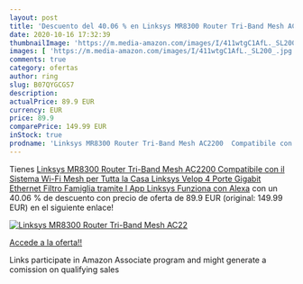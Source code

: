 ```yaml
---
layout: post
title: 'Descuento del 40.06 % en Linksys MR8300 Router Tri-Band Mesh AC22'
date: 2020-10-16 17:32:39
thumbnailImage: 'https://m.media-amazon.com/images/I/411wtgC1AfL._SL200_.jpg'
images: [ 'https://m.media-amazon.com/images/I/411wtgC1AfL._SL200_.jpg' ]
comments: true
category: ofertas
author: ring
slug: B07QYGCGS7
description:
actualPrice: 89.9 EUR
currency: EUR
price: 89.9
comparePrice: 149.99 EUR
inStock: true
prodname: 'Linksys MR8300 Router Tri-Band Mesh AC2200  Compatibile con il Sistema Wi-Fi Mesh per Tutta la Casa Linksys Velop  4 Porte Gigabit Ethernet  Filtro Famiglia tramite l App Linksys  Funziona con Alexa'
---
```


Tienes [Linksys MR8300 Router Tri-Band Mesh AC2200  Compatibile con il Sistema Wi-Fi Mesh per Tutta la Casa Linksys Velop  4 Porte Gigabit Ethernet  Filtro Famiglia tramite l App Linksys  Funziona con Alexa](https://www.amazon.it/dp/B07QYGCGS7/?tag=tolees00-21) con un 40.06 % de descuento con precio de oferta de 89.9 EUR (original: 149.99 EUR) en el siguiente enlace!

[![Linksys MR8300 Router Tri-Band Mesh AC22](https://m.media-amazon.com/images/I/411wtgC1AfL._SL200_.jpg)](https://www.amazon.it/dp/B07QYGCGS7/?tag=tolees00-21)

[Accede a la oferta!!](https://www.amazon.it/dp/B07QYGCGS7/?tag=tolees00-21)

Links participate in Amazon Associate program and might generate a comission on qualifying sales


